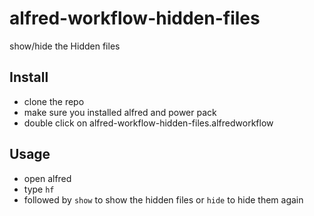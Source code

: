 # alfred-workflow-hidden-files

show/hide the Hidden files

## Install

- clone the repo
- make sure you installed alfred and power pack
- double click on alfred-workflow-hidden-files.alfredworkflow

## Usage

- open alfred
- type `hf`
- followed by `show` to show the hidden files or `hide` to hide them again
